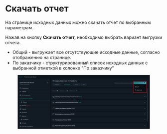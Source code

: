 # Скачать отчет

На странице исходных данных можно скачать отчет по выбранным параметрам.

Нажав на кнопку **Скачать отчет,** необходимо выбрать вариант выгрузки отчета.

* Общий - выгружает все отсутствующие исходные данные, согласно отображению на странице.&#x20;
* По заказчику - структурированный список исходных данных с выбранной отметкой в колонке "По заказчику"

<figure><img src="../../gitbook/assets/image (317).png" alt=""><figcaption></figcaption></figure>
